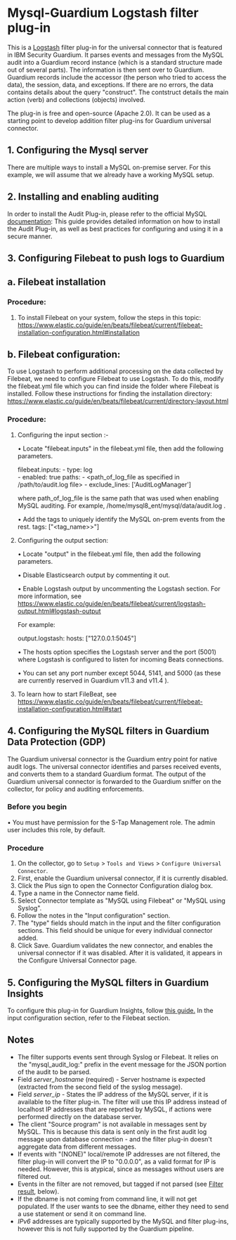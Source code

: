 # Mysql-Guardium Logstash filter plug-in
This is a [Logstash](https://github.com/elastic/logstash) filter plug-in for the universal connector that is featured in IBM Security Guardium. It parses events and messages from the MySQL audit into a Guardium record instance (which is a standard structure made out of several parts). The information is then sent over to Guardium. Guardium records include the accessor (the person who tried to access the data), the session, data, and exceptions. If there are no errors, the data contains details about the query "construct". The contstruct details the main action (verb) and collections (objects) involved.

The plug-in is free and open-source (Apache 2.0). It can be used as a starting point to develop addition filter plug-ins for Guardium universal connector.

## 1. Configuring the Mysql server
There are multiple ways to install a MySQL on-premise server. For this example, we will assume that we already have a working MySQL setup.
## 2. Installing and enabling auditing
In order to install the Audit Plug-in, please refer to the official MySQL [documentation](https://dev.mysql.com/doc/mysql-secure-deployment-guide/5.7/en/secure-deployment-audit.html):
This guide provides detailed information on how to install the Audit Plug-in, as well as best practices for configuring and using it in a secure manner.


## 3. Configuring Filebeat to push logs to Guardium

## a. Filebeat installation

### Procedure:

1. To install Filebeat on your system, follow the steps in this topic:
   https://www.elastic.co/guide/en/beats/filebeat/current/filebeat-installation-configuration.html#installation

## b. Filebeat configuration:

To use Logstash to perform additional processing on the data collected by Filebeat, we need to configure Filebeat to use Logstash. To do this, modify the filebeat.yml file which you can find inside the folder where Filebeat is installed. Follow these instructions for finding the installation directory:
https://www.elastic.co/guide/en/beats/filebeat/current/directory-layout.html

### Procedure:

1. Configuring the input section :-

   • Locate "filebeat.inputs" in the filebeat.yml file, then add the following parameters.

   	filebeat.inputs:
   		- type: log   
   		- enabled: true
   	paths:
   		- <path_of_log_file as specified in /path/to/audit.log file>
   		- exclude_lines: ['AuditLogManager']

   where path_of_log_file is the same path that was used when enabling MySQL auditing. For example, /home/mysql8_ent/mysql/data/audit.log .

   • Add the tags to uniquely identify the MySQL on-prem events from the rest.
   tags: ["<tag_name>>"]

2. Configuring the output section:

   	• Locate "output" in the filebeat.yml file, then add the following parameters.

   	• Disable Elasticsearch output by commenting it out.

   	• Enable Logstash output by uncommenting the Logstash section. For more information, see https://www.elastic.co/guide/en/beats/filebeat/current/logstash-output.html#logstash-output

   For example:

   	output.logstash:
   		hosts: ["127.0.0.1:5045"]
   	
   	• The hosts option specifies the Logstash server and the port (5001) where Logstash is configured to listen for incoming Beats connections.

   	• You can set any port number except 5044, 5141, and 5000 (as these are currently reserved in Guardium v11.3 and v11.4 ).

3. To learn how to start FileBeat, see https://www.elastic.co/guide/en/beats/filebeat/current/filebeat-installation-configuration.html#start


## 4. Configuring the MySQL filters in Guardium Data Protection (GDP)

The Guardium universal connector is the Guardium entry point for native audit logs.
The universal connector identifies and parses received events, and converts them to a standard Guardium format.
The output of the Guardium universal connector is forwarded to the Guardium sniffer on the collector, for policy and auditing enforcements.

### Before you begin
• You must have permission for the S-Tap Management role. The admin user includes this role, by default.

### Procedure

1. On the collector, go to ```Setup``` > ```Tools and Views``` > ```Configure Universal Connector```.
2. First, enable the Guardium universal connector, if it is currently disabled.
3. Click the Plus sign to open the Connector Configuration dialog box.
4. Type a name in the Connector name field.
5. Select Connector template as "MySQL using Filebeat" or "MySQL using Syslog".
6. Follow the notes in the  "Input configuration" section.
7. The "type" fields should match in the input and the filter configuration sections. This field should be unique for every individual connector added.
8. Click Save. Guardium validates the new connector, and enables the universal connector if it was disabled. After it is validated, it appears in the Configure Universal Connector page.

## 5. Configuring the MySQL filters in Guardium Insights
To configure this plug-in for Guardium Insights, follow [this guide.](https://github.com/IBM/universal-connectors/blob/main/docs/UC_Configuration_GI.md)
In the input configuration section, refer to the Filebeat section.


## Notes
* The filter supports events sent through Syslog or Filebeat. It relies on the "mysql_audit_log:" prefix in the event message for the JSON portion of the audit to be parsed.
* Field _server_hostname_ (required) - Server hostname is expected (extracted from the second field of the syslog message).
* Field _server_ip_ - States the IP address of the MySQL server, if it is available to the filter plug-in. The filter will use this IP address instead of localhost IP addresses that are reported by MySQL, if actions were performed directly on the database server.
* The client "Source program" is not available in messages sent by MySQL. This is because this data is sent only in the first audit log message upon database connection - and the filter plug-in doesn't aggregate data from different messages.
* If events with "(NONE)" local/remote IP addresses are not filtered, the filter plug-in will convert the IP to "0.0.0.0", as a valid format for IP is needed. However, this is atypical, since as messages without users are filtered out.
* Events in the filter are not removed, but tagged if not parsed (see [Filter result](#filter-result), below).
*  If the dbname is not coming from command line, it will not get populated. If the user wants to see the dbname, either they need to send a use statement or send it on command line.
* *IPv6* addresses are typically supported by the MySQL and filter plug-ins, however this is not fully supported by the Guardium pipeline.
